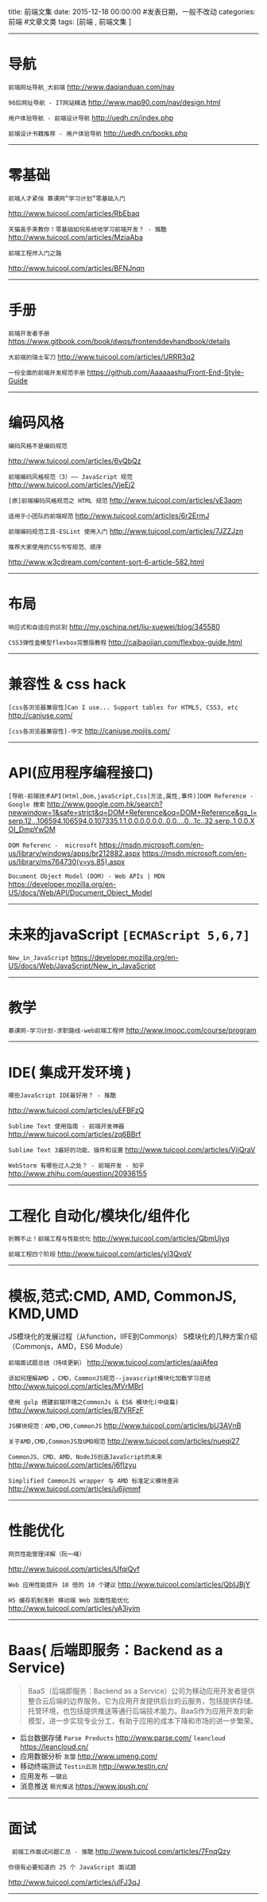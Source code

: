 title: 前端文集
date: 2015-12-18 00:00:00 #发表日期，一般不改动
categories: 前端  #文章文类
tags: [前端 , 前端文集 ]



---
# 导航
`前端网址导航_大前端`
http://www.daqianduan.com/nav


`90后网址导航 - IT网站精选`
http://www.map90.com/nav/design.html


`用户体验导航 - 前端设计导航`
http://uedh.cn/index.php


`前端设计书籍推荐 - 用户体验导航`
http://uedh.cn/books.php



---


# 零基础
`前端人才紧俏 慕课网“学习计划”零基础入门`

http://www.tuicool.com/articles/RbEbaq



`天猫高手来教你！零基础如何系统地学习前端开发？ - 推酷`
http://www.tuicool.com/articles/MziaAba


`前端工程师入门之路`

http://www.tuicool.com/articles/BFNJnqn


---

# 手册
`前端开发者手册`
https://www.gitbook.com/book/dwqs/frontenddevhandbook/details


`大前端的瑞士军刀`
http://www.tuicool.com/articles/URRR3q2



`一份全面的前端开发规范手册`
https://github.com/Aaaaaashu/Front-End-Style-Guide


---

# 编码风格
`编码风格不是编码规范`

http://www.tuicool.com/articles/6vQbQz



`前端编码风格规范（3）—— JavaScript 规范`
http://www.tuicool.com/articles/VjeEj2


`[原]前端编码风格规范之 HTML 规范`
http://www.tuicool.com/articles/yE3aqm


`适用于小团队的前端规范`
http://www.tuicool.com/articles/6r2ErmJ


`前端编码规范工具-ESLint 使用入门`
http://www.tuicool.com/articles/7JZZJzn



`推荐大家使用的CSS书写规范、顺序`

http://www.w3cdream.com/content-sort-6-article-582.html


---

# 布局
`响应式和自适应的区别`
http://my.oschina.net/liu-xuewei/blog/345580



`CSS3弹性盒模型flexbox完整版教程`
http://caibaojian.com/flexbox-guide.html


---

# 兼容性 & css hack
` [css各浏览器兼容性]Can I use... Support tables for HTML5, CSS3, etc `
http://caniuse.com/



` [css各浏览器兼容性]-中文 `
http://caniuse.mojijs.com/


---

# API(应用程序编程接口)
`[导航-前端技术API(Html,Dom,javaScript,Css|方法,属性,事件)]DOM Reference - Google 搜索`
http://www.google.com.hk/search?newwindow=1&safe=strict&q=DOM+Reference&oq=DOM+Reference&gs_l=serp.12...106594.106594.0.107335.1.1.0.0.0.0.0.0..0.0....0...1c..32.serp..1.0.0.XOI_DmpYwDM



` DOM Referenc -  microsoft `
https://msdn.microsoft.com/en-us/library/windows/apps/br212882.aspx
https://msdn.microsoft.com/en-us/library/ms764730(v=vs.85).aspx

`Document Object Model (DOM) - Web APIs | MDN`
https://developer.mozilla.org/en-US/docs/Web/API/Document_Object_Model


---

# 未来的javaScript `[ECMAScript 5,6,7]`
` New_in_JavaScript `
https://developer.mozilla.org/en-US/docs/Web/JavaScript/New_in_JavaScript



---

# 教学
`慕课网-学习计划-求职路线-web前端工程师`
http://www.imooc.com/course/program



---

# IDE( 集成开发环境 )
`哪些JavaScript IDE最好用？ - 推酷`

http://www.tuicool.com/articles/uEFBFzQ



`Sublime Text 使用指南 - 前端开发神器` http://www.tuicool.com/articles/zq6BBrf


`Sublime Text 3最好的功能、插件和设置`
http://www.tuicool.com/articles/VjiQraV



`WebStorm 有哪些过人之处？ - 前端开发 - 知乎`
http://www.zhihu.com/question/20936155


---

# 工程化 自动化/模块化/组件化
`折腾不止！前端工程与性能优化`
http://www.tuicool.com/articles/QbmUjyq


`前端工程四个阶段`
http://www.tuicool.com/articles/yI3QvqV


---

# 模板,范式:CMD, AMD, CommonJS, KMD,UMD


JS模块化的发展过程（从function，IIFE到Commonjs）
S模块化的几种方案介绍（Commonjs，AMD，ES6 Module）


`前端面试题总结（持续更新）`
http://www.tuicool.com/articles/aaiAfeq


`该如何理解AMD ，CMD，CommonJS规范--javascript模块化加载学习总结`
http://www.tuicool.com/articles/MVrMBrI


`使用 gulp 搭建前端环境之CommonJs & ES6 模块化(中级篇)`
http://www.tuicool.com/articles/B7VRFzF


`JS模块规范：AMD,CMD,CommonJS`
http://www.tuicool.com/articles/bU3AVnB


`关于AMD,CMD,CommonJS及UMD规范`
http://www.tuicool.com/articles/nueqi27


`CommonJS、CMD、AMD、NodeJS创造JavaScript的未来`
http://www.tuicool.com/articles/j6fIzyu


`Simplified CommonJS wrapper 与 AMD 标准定义模块差异`
http://www.tuicool.com/articles/u6jimmf


---

#  性能优化
`网页性能管理详解（阮一峰）`

http://www.tuicool.com/articles/UfqiQvf



`Web 应用性能提升 10 倍的 10 个建议`
http://www.tuicool.com/articles/QbIJBjY


`H5 缓存机制浅析 移动端 Web 加载性能优化`
http://www.tuicool.com/articles/yA3iyim



---

# Baas( 后端即服务：Backend as a Service)
> BaaS（后端即服务：Backend as a Service）公司为移动应用开发者提供整合云后端的边界服务。它为应用开发提供后台的云服务，包括提供存储、托管环境，也包括提供推送等通行后端技术能力。BaaS作为应用开发的新模型，进一步实现专业分工，有助于应用的成本下降和市场的进一步繁荣。


* 后台数据存储  `Parse Products`  http://www.parse.com/  ` leancloud `  https://leancloud.cn/
* 应用数据分析 `友盟`  http://www.umeng.com/
* 移动终端测试  `Testin云测`  http://www.testin.cn/
*   应用发布 `一键云`  
*   消息推送 `极光推送`  https://www.jpush.cn/


---

# 面试

` 前端工作面试问题汇总 - 推酷` 
http://www.tuicool.com/articles/7FnqQzy


`你很有必要知道的 25 个 JavaScript 面试题`

http://www.tuicool.com/articles/uIFJ3qJ


---



<!-- more -->


